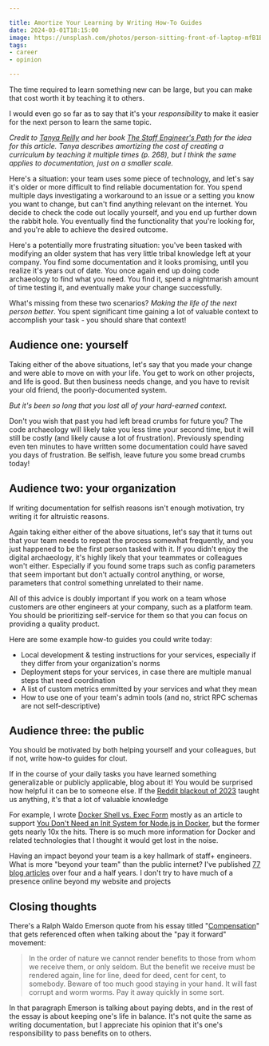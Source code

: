 ```yaml
---

title: Amortize Your Learning by Writing How-To Guides
date: 2024-03-01T18:15:00
image: https://unsplash.com/photos/person-sitting-front-of-laptop-mfB1B1s4sMc
tags:
- career
- opinion

---
```


The time required to learn something new can be large, but you can make that cost worth it by teaching it to others.

I would even go so far as to say that it's your _responsibility_ to make it easier for the next person to learn the same topic.

_Credit to [Tanya Reilly](https://noidea.dog/) and her book [The Staff Engineer's Path](https://noidea.dog/staff) for the idea for this article. Tanya describes amortizing the cost of creating a curriculum by teaching it multiple times (p. 268), but I think the same applies to documentation, just on a smaller scale._

Here's a situation: your team uses some piece of technology, and let's say it's older or more difficult to find reliable documentation for. You spend multiple days investigating a workaround to an issue or a setting you know you want to change, but can't find anything relevant on the internet. You decide to check the code out locally yourself, and you end up further down the rabbit hole. You eventually find the functionality that you're looking for, and you're able to achieve the desired outcome.

Here's a potentially more frustrating situation: you've been tasked with modifying an older system that has very little tribal knowledge left at your company. You find some documentation and it looks promising, until you realize it's years out of date. You once again end up doing code archaeology to find what you need. You find it, spend a nightmarish amount of time testing it, and eventually make your change successfully.

What's missing from these two scenarios? _Making the life of the next person better_. You spent significant time gaining a lot of valuable context to accomplish your task - you should share that context!

## Audience one: yourself

Taking either of the above situations, let's say that you made your change and were able to move on with your life. You get to work on other projects, and life is good. But then business needs change, and you have to revisit your old friend, the poorly-documented system.

_But it's been so long that you lost all of your hard-earned context._

Don't you wish that past you had left bread crumbs for future you? The code archaeology will likely take you less time your second time, but it will still be costly (and likely cause a lot of frustration). Previously spending even ten minutes to have written some documentation could have saved you days of frustration. Be selfish, leave future you some bread crumbs today!

## Audience two: your organization

If writing documentation for selfish reasons isn't enough motivation, try writing it for altruistic reasons.

Again taking either either of the above situations, let's say that it turns out that your team needs to repeat the process somewhat frequently, and you just happened to be the first person tasked with it. If you didn't enjoy the digital archaeology, it's highly likely that your teammates or colleagues won't either. Especially if you found some traps such as config parameters that seem important but don't actually control anything, or worse, parameters that control something unrelated to their name.

All of this advice is doubly important if you work on a team whose customers are other engineers at your company, such as a platform team. You should be prioritizing self-service for them so that you can focus on providing a quality product.

Here are some example how-to guides you could write today:

- Local development & testing instructions for your services, especially if they differ from your organization's norms
- Deployment steps for your services, in case there are multiple manual steps that need coordination
- A list of custom metrics emmitted by your services and what they mean
- How to use one of your team's admin tools (and no, strict RPC schemas are not self-descriptive)

## Audience three: the public

You should be motivated by both helping yourself and your colleagues, but if not, write how-to guides for clout.

If in the course of your daily tasks you have learned something generalizable or publicly applicable, blog about it! You would be surprised how helpful it can be to someone else. If the [Reddit blackout of 2023](https://en.wikipedia.org/wiki/2023_Reddit_API_controversy) taught us anything, it's that a lot of valuable knowledge

For example, I wrote [Docker Shell vs. Exec Form](/blog/docker-shell-vs.-exec-form) mostly as an article to support [You Don't Need an Init System for Node.js in Docker](/blog/you-don-t-need-an-init-system-for-node.js-in-docker), but the former gets nearly 10x the hits. There is so much more information for Docker and related technologies that I thought it would get lost in the noise.

Having an impact beyond your team is a key hallmark of staff+ engineers. What is more "beyond your team" than the public internet?
I've published [77 blog articles](/blog) over four and a half years. I don't try to have much of a presence online beyond my website and projects

## Closing thoughts

There's a Ralph Waldo Emerson quote from his essay titled "[Compensation](https://en.wikipedia.org/wiki/Compensation_(essay))" that gets referenced often when talking about the "pay it forward" movement:

> In the order of nature we cannot render benefits to those from whom we receive them, or only seldom. But the benefit we receive must be rendered again, line for line, deed for deed, cent for cent, to somebody. Beware of too much good staying in your hand. It will fast corrupt and worm worms. Pay it away quickly in some sort.

In that paragraph Emerson is talking about paying debts, and in the rest of the essay is about keeping one's life in balance. It's not quite the same as writing documentation, but I appreciate his opinion that it's one's responsibility to pass benefits on to others.
<!--stackedit_data:
eyJoaXN0b3J5IjpbLTMzMzQxNTc3MiwtMjU5NDk4NTc2LDEzOD
IwMTc2MTcsNjM0MjM2Mjk0LC0xNDQ3ODI4NDg4LC0yMDczOTU4
NTY0LDgxMTA3NjU3OCwtMTkwMjUzNzAyNCwtMjg1MDA2MjkxLC
0xMTI5MTE4MzQ4LC03MDc3MDYyMzYsMzQ5NzA0NDIwLC0xNTI2
OTU3OTc0XX0=
-->